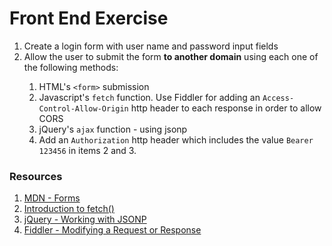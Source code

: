 <h1>Front End Exercise</h1>
<ol>
    <li>Create a login form with user name and password input fields</li>
    <li>Allow the user to submit the form <b>to another domain</b> using each one of the following methods:</li>
    <ol>
        <li>HTML's <code>&lt;form&gt;</code> submission</li>
        <li>Javascript's <code>fetch</code> function. Use Fiddler for adding an <code>Access-Control-Allow-Origin</code> http header to each response in order to allow CORS</li>
        <li>jQuery's <code>ajax</code> function - using jsonp</li>
        <li>Add an <code>Authorization</code> http header which includes the value <code>Bearer 123456</code> in items 2 and 3.
    </ol>
</ol>

<h3>Resources</h3>
<ol>
<li>
<a href="https://developer.mozilla.org/en-US/docs/Web/HTML/Element/form">MDN - Forms</a>
</li>
<li>
<a href="https://developers.google.com/web/updates/2015/03/introduction-to-fetch">Introduction to fetch()</a>
</li>
<li>
<a href="https://learn.jquery.com/ajax/working-with-jsonp/">jQuery - Working with JSONP</a>
</li>
<li>
<a href="https://docs.telerik.com/fiddler/knowledgebase/fiddlerscript/modifyrequestorresponse">Fiddler - Modifying a Request or Response</a>
</li>
</ol>
